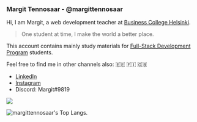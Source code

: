 ### Margit Tennosaar - @margittennosaar

Hi, I am Margit, a web development teacher at [Business College Helsinki](https://en.bc.fi/). 

> One student at time, I make the world a better place.

This account contains mainly study materials for [Full-Stack Development Program](https://en.bc.fi/qualifications/full-stack-web-developer-program/) students.


Feel free to find me in other channels also: 
🇪🇪 🇫🇮 🇬🇧

- [LinkedIn](https://www.linkedin.com/in/margittennosaar/)
- [Instagram](https://www.instagram.com/margittennosaar/)
- Discord: Margit#9819


![](https://komarev.com/ghpvc/?username=margittennosaar&color=orange)

![margittennosaar's Top Langs](https://github-readme-stats.vercel.app/api/top-langs/?username=margittennosaar&theme=swift&layout=compact). 
